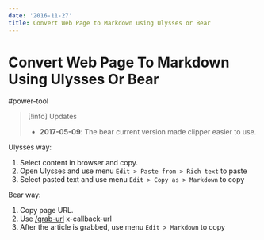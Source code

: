 ```yaml
---
date: '2016-11-27'
title: Convert Web Page to Markdown using Ulysses or Bear
---
```


# Convert Web Page To Markdown Using Ulysses Or Bear

#power-tool

> [!info] Updates
> - **2017-05-09**: The bear current version made clipper easier to use.

Ulysses way:

1. Select content in browser and copy.
2. Open Ulysses and use menu `Edit > Paste from > Rich text` to paste
3. Select pasted text and use menu `Edit > Copy as > Markdown` to copy

Bear way:

1. Copy page URL.
2. Use [/grab-url](https://bear.app/faq/X-callback-url%20Scheme%20documentation/#grab-url) x-callback-url
3. After the article is grabbed, use menu `Edit > Markdown` to copy
